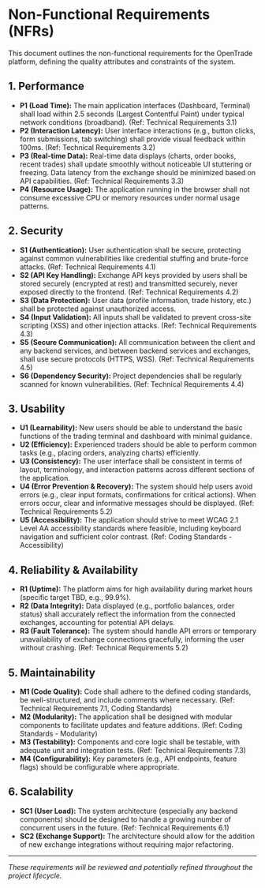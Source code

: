 # Non-Functional Requirements (NFRs)

This document outlines the non-functional requirements for the OpenTrade platform, defining the quality attributes and constraints of the system.

## 1. Performance

*   **P1 (Load Time):** The main application interfaces (Dashboard, Terminal) shall load within 2.5 seconds (Largest Contentful Paint) under typical network conditions (broadband). (Ref: Technical Requirements 3.1)
*   **P2 (Interaction Latency):** User interface interactions (e.g., button clicks, form submissions, tab switching) shall provide visual feedback within 100ms. (Ref: Technical Requirements 3.2)
*   **P3 (Real-time Data):** Real-time data displays (charts, order books, recent trades) shall update smoothly without noticeable UI stuttering or freezing. Data latency from the exchange should be minimized based on API capabilities. (Ref: Technical Requirements 3.3)
*   **P4 (Resource Usage):** The application running in the browser shall not consume excessive CPU or memory resources under normal usage patterns.

## 2. Security

*   **S1 (Authentication):** User authentication shall be secure, protecting against common vulnerabilities like credential stuffing and brute-force attacks. (Ref: Technical Requirements 4.1)
*   **S2 (API Key Handling):** Exchange API keys provided by users shall be stored securely (encrypted at rest) and transmitted securely, never exposed directly to the frontend. (Ref: Technical Requirements 4.2)
*   **S3 (Data Protection):** User data (profile information, trade history, etc.) shall be protected against unauthorized access.
*   **S4 (Input Validation):** All inputs shall be validated to prevent cross-site scripting (XSS) and other injection attacks. (Ref: Technical Requirements 4.3)
*   **S5 (Secure Communication):** All communication between the client and any backend services, and between backend services and exchanges, shall use secure protocols (HTTPS, WSS). (Ref: Technical Requirements 4.5)
*   **S6 (Dependency Security):** Project dependencies shall be regularly scanned for known vulnerabilities. (Ref: Technical Requirements 4.4)

## 3. Usability

*   **U1 (Learnability):** New users should be able to understand the basic functions of the trading terminal and dashboard with minimal guidance.
*   **U2 (Efficiency):** Experienced traders should be able to perform common tasks (e.g., placing orders, analyzing charts) efficiently.
*   **U3 (Consistency):** The user interface shall be consistent in terms of layout, terminology, and interaction patterns across different sections of the application.
*   **U4 (Error Prevention & Recovery):** The system should help users avoid errors (e.g., clear input formats, confirmations for critical actions). When errors occur, clear and informative messages should be displayed. (Ref: Technical Requirements 5.2)
*   **U5 (Accessibility):** The application should strive to meet WCAG 2.1 Level AA accessibility standards where feasible, including keyboard navigation and sufficient color contrast. (Ref: Coding Standards - Accessibility)

## 4. Reliability & Availability

*   **R1 (Uptime):** The platform aims for high availability during market hours (specific target TBD, e.g., 99.9%).
*   **R2 (Data Integrity):** Data displayed (e.g., portfolio balances, order status) shall accurately reflect the information from the connected exchanges, accounting for potential API delays.
*   **R3 (Fault Tolerance):** The system should handle API errors or temporary unavailability of exchange connections gracefully, informing the user without crashing. (Ref: Technical Requirements 5.2)

## 5. Maintainability

*   **M1 (Code Quality):** Code shall adhere to the defined coding standards, be well-structured, and include comments where necessary. (Ref: Technical Requirements 7.1, Coding Standards)
*   **M2 (Modularity):** The application shall be designed with modular components to facilitate updates and feature additions. (Ref: Coding Standards - Modularity)
*   **M3 (Testability):** Components and core logic shall be testable, with adequate unit and integration tests. (Ref: Technical Requirements 7.3)
*   **M4 (Configurability):** Key parameters (e.g., API endpoints, feature flags) should be configurable where appropriate.

## 6. Scalability

*   **SC1 (User Load):** The system architecture (especially any backend components) should be designed to handle a growing number of concurrent users in the future. (Ref: Technical Requirements 6.1)
*   **SC2 (Exchange Support):** The architecture should allow for the addition of new exchange integrations without requiring major refactoring.

---
*These requirements will be reviewed and potentially refined throughout the project lifecycle.*